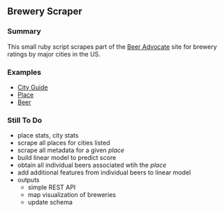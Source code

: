 ## Brewery Scraper

### Summary
This small ruby script scrapes part of the [Beer Advocate](https://www.beeradvocate.com) site for brewery ratings by major cities in the US.

### Examples
- [City Guide](https://www.beeradvocate.com/place/city/73/)
- [Place](https://www.beeradvocate.com/beer/profile/385/)
- [Beer](https://www.beeradvocate.com/beer/profile/385/18093/)

### Still To Do
- place stats, city stats
- scrape all places for cities listed
- scrape all metadata for a given *place*
- build linear model to predict score
- obtain all individual beers associated wtih the *place*
- add additional features from individual beers to linear model
- outputs
  - simple REST API
  - map visualization of breweries
  - update schema